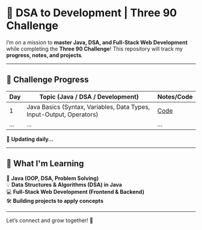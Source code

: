 # 🚀 DSA to Development | Three 90 Challenge  

I’m on a mission to **master Java, DSA, and Full-Stack Web Development** while completing the **Three 90 Challenge**! This repository will track my **progress, notes, and projects**.  

---

## 📅 **Challenge Progress**  

| Day | Topic (Java / DSA / Development) | Notes/Code |
|----|----------------|------------|
| 1  | Java Basics (Syntax, Variables, Data Types, Input-Output, Operators) | [Code](#) |
| ...| ... | ... |

📌 **Updating daily...**  

---

## **📌 What I'm Learning**  

🚀 **Java (OOP, DSA, Problem Solving)**  
💡 **Data Structures & Algorithms (DSA) in Java**  
💻 **Full-Stack Web Development (Frontend & Backend)**  
🛠 **Building projects to apply concepts**  

---

Let’s connect and grow together! 🚀  

